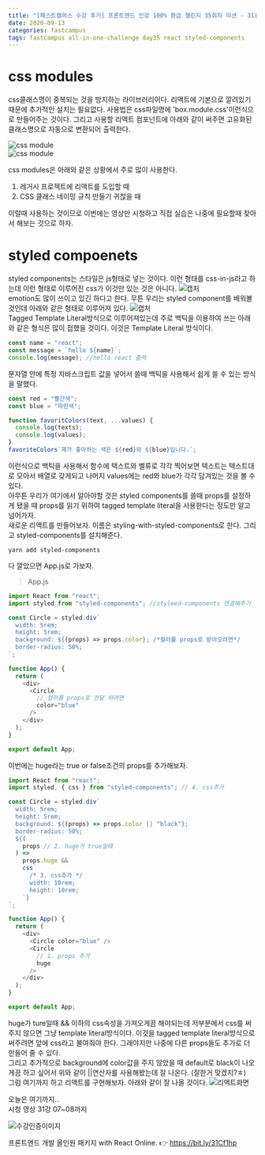 ```yaml
---
title: "[패스트캠퍼스 수강 후기] 프론트엔드 인강 100% 환급 챌린지 35회차 미션 - 31강 css modules, styled components"
date: 2020-09-13
categories: fastcampus
tags: fastcampus all-in-one-challenge day35 react styled-components
---
```


# css modules

css클래스명이 중복되는 것을 방지하는 라이브러리이다. 리액트에 기본으로 깔려있기때문에 추가적인 설치는 필요없다. 사용법은 css파일명에 'box.module.css'이런식으로 만들어주는 것이다. 그리고 사용할 리액트 컴포넌트에 아래와 같이 써주면 고유화된 클래스명으로 자동으로 변환되어 출력한다.

![css module](/images/200913-4.png)  
![css module](/images/200913-5.png)

css modules은 아래와 같은 상황에서 주로 많이 사용한다.

1. 레거시 프로젝트에 리액트를 도입할 때
2. CSS 클래스 네이밍 규칙 만들기 귀찮을 때

이럴때 사용하는 것이므로 이번에는 영상만 시청하고 직접 실습은 나중에 필요할때 찾아서 해보는 것으로 하자.

# styled compoenets

styled components는 스타일은 js형태로 넣는 것이다. 이런 형태를 css-in-js라고 하는데 이런 형태로 이루어진 css가 이것만 있는 것은 아니다.
![캡처](images/200913-1.png)  
emotion도 많이 쓰이고 있긴 하다고 한다. 무튼 우리는 styled component를 배워볼 것인데 아래와 같은 형태로 이루어져 있다.
![캡처](/images/200913-2.png)  
Tagged Template Literal방식으로 이루어져있는데 주로 백틱을 이용하여 쓰는 아래와 같은 형식은 많이 접했을 것이다. 이것은 Template Literal 방식이다.

```javascript
const name = "react";
const message = `hello ${name}`;
console.log(message); //hello react 출력
```

문자열 안에 특정 자바스크립트 값을 넣어서 쓸때 백틱을 사용해서 쉽게 쓸 수 있는 방식을 말했다.

```javascript
const red = "빨간색";
const blue = "파란색";

function favoritColors(text, ...values) {
  console.log(texts);
  console.log(values);
}
favoriteColors`제가 좋아하는 색은 ${red}와 ${blue}입니다.`;
```

이런식으로 백틱을 사용해서 함수에 택스트와 벨류로 각각 찍어보면 텍스트는 텍스트대로 모아서 배열로 갖게되고 나머지 values에는 red와 blue가 각각 담겨있는 것을 볼 수 있다.  
아무튼 우리가 여기에서 알아야할 것은 styled components를 쓸때 props를 설정하게 됐을 때 props를 읽기 위하여 tagged template literal을 사용한다는 정도만 알고 넘어가자.  
새로운 리액트를 만들어보자. 이름은 styling-with-styled-components로 한다. 그리고 styled-components를 설치해준다.

```
yarn add styled-components
```

다 깔았으면 App.js로 가보자.

> App.js

```javascript
import React from "react";
import styled from "styled-components"; //styleed-components 연결해주기

const Circle = styled.div`
  width: 5rem;
  height: 5rem;
  background: ${(props) => props.color}; /*컬러를 props로 받아오려면*/
  border-radius: 50%;
`;

function App() {
  return (
    <div>
      <Circle
        // 컬러를 props로 전달 하려면
        color="blue"
      />
    </div>
  );
}

export default App;
```

이번에는 huge라는 true or false조건의 props를 추가해보자.

```javascript
import React from "react";
import styled, { css } from "styled-components"; // 4. css추가

const Circle = styled.div`
  width: 5rem;
  height: 5rem;
  background: ${(props) => props.color || "black"};
  border-radius: 50%;
  ${(
    props // 2. huge가 true일때
  ) =>
    props.huge &&
    css`
      /* 3. css추가 */
      width: 10rem;
      height: 10rem;
    `}
`;

function App() {
  return (
    <div>
      <Circle color="blue" />
      <Circle
        // 1. props 추가
        huge
      />
    </div>
  );
}

export default App;
```

huge가 ture일때 && 이하의 css속성을 가져오게끔 해야되는데 저부분에서 css를 써주지 않으면 그냥 template literal방식이다. 이것을 tagged template literal방식으로 써주려면 앞에 css라고 불여줘야 한다. 그래야지만 나중에 다른 props들도 추가로 더 만들어 줄 수 있다.  
그리고 추가적으로 background에 color값을 주지 않았을 때 default로 black이 나오게끔 하고 싶어서 위와 같이 ||연산자를 사용해봤는데 잘 나온다. (잘한거 맞겠지?ㅎ)  
그럼 여기까지 하고 리액트를 구현해보자. 아래와 같이 잘 나올 것이다.
![리액트화면](/images/200913-3.png)

오늘은 여기까지..  
시청 영상 31강 07~08까지

![수강인증이미지](/images/200913-6.jpeg)

프론트엔드 개발 올인원 패키지 with React Online. 👉 https://bit.ly/31Cf1hp
